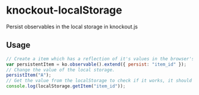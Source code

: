 # knockout-localStorage
Persist observables in the local storage in knockout.js

Usage
-----

```javascript
// Create a item which has a reflection of it's values in the browser's local storage.
var persistentItem = ko.observable().extend({ persist: "item_id" });
// Change the value of the local storage.
persistItem("A");
// Get the value from the localStorage to check if it works, it should return "A".
console.log(localStorage.getItem("item_id"));
```
